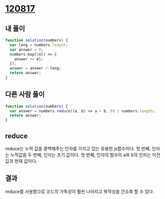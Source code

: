 # [120817](https://school.programmers.co.kr/learn/courses/30/lessons/120817)

## 내 풀이

```js
function solution(numbers) {
  var leng = numbers.length;
  var answer = 0;
  numbers.map((el) => {
    answer += el;
  });
  answer = answer / leng;
  return answer;
}
```

## 다른 사람 풀이

```js
function solution(numbers) {
  var answer = numbers.reduce((a, b) => a + b, 0) / numbers.length;
  return answer;
}
```

## reduce

reduce는 누적 값을 콜백해주는 인자를 가지고 있는 유용한 js함수이다.
첫 번째, 인자는 누적값을 두 번째, 인자는 초기 값이다.
첫 번째, 인자의 함수의 a와 b의 인자는 이전 값과 현재 값이다.

## 결과

reduce를 사용함으로 코드의 가독성이 훨씬 나아지고 복작성을 간소화 할 수 있다.
